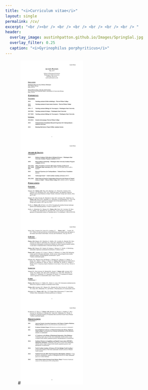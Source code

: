 ```yaml
---
title: "<i>Curriculum vitae</i>"
layout: single
permalink: /cv/
excerpt: "<br /><br /> <br /> <br /> <br /> <br /> <br /> "
header:
  overlay_image: austinhpatton.github.io/Images/SpringSal.jpg
  overlay_filter: 0.25
  caption: "<i>Gyrinophilus porphyriticus</i>"
---
```

<object data="/Images/A_Patton_CV_12-6-19.pdf" width="1000" height="5177" type='application/pdf'/>
<figure>
#<img src="/Images/A_Patton_CV_5-28-19.jpg" class="inline">
</figure>
